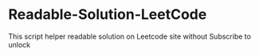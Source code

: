 # Readable-Solution-LeetCode
This script helper readable solution on Leetcode site without Subscribe to unlock
